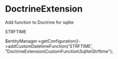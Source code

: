 DoctrineExtension
=================

Add function to Doctrine for sqlite 

STRFTIME

$entityManager->getConfiguration()->addCustomDatetimeFunction('STRFTIME', "DoctrineExtension\CustomFunction\Sqlite\Strftime");
